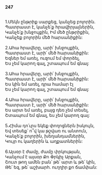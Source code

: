 **247**

\
1.Մեկն ընթրիք սարքեց, կանչեց բոլորին.\
Պատրաստ է, կանչե՛ք հրավիրյալներին,\
Կանչե՛ք խնջույքին, Իմ մեծ ընթրիքին,\
Կանչեք բոլորին մեծ հարսանիքին:\
\
2.Ահա հրավերը, արի՛ խնջույքին,\
Պատրաստ է, արի՛ մեծ հարսանիքին:\
Եզներ եմ առել, ուզում եմ փորձել,\
Ես չեմ կարող գալ, շտապում եմ գնալ:\
\
3.Ահա հրավերը, արի՛ խնջույքին,\
Պատրաստ է, արի՛ մեծ հարսանիքին:\
Ես կին եմ առել, դրա համար էլ\
Ես չեմ կարող գալ, շտապում եմ գնալ:\
\
4.Ահա հրավերը, արի՛ խնջույքին,\
Պատրաստ է, արի՛ մեծ հարսանիքին:\
Ես արտ եմ առել, բայց դեռ չեմ տեսել,\
Շտապում եմ գնալ, ես չեմ կարող գալ:\
\
5.Հիմա դո՛ւրս եկեք փողոցներն իսկույն,\
Եվ տեսեք՝ ո՞վ կա թշվառ ու անտուն,\
Կանչե՛ք բոլորին, խեղանդամներին,\
Կույր ու կաղերին և աղքատներին:\
\
6.Այսօր է ժամը, ժամը փրկության,\
Կանչում է այսօր Քո Փրկիչ Արքան,\
Շուտ թող ամեն բան՝ թե՛ արտ և թե՛ կին,\
Թե՛ եզ, թե՛ աշխարհ. ուղղիր քո ճամփան:
